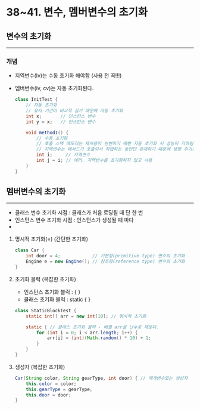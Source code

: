 # 38~41. 변수, 멤버변수의 초기화

## 변수의 초기화

---

### 개념

- 지역변수(lv)는 수동 초기화 해야함 (사용 전 꼭!!!)
- 멤버변수(iv, cv)는 자동 초기화된다.
    
    ```java
    class InitTest {
    	// 자동 초기화
    	// 유지 기간이 비교적 길기 때문에 자동 초기화
    	int x;       // 인스턴스 변수
    	int y = x;   // 인스턴스 변수
    
    	void method1() {
    		// 수동 초기화
    		// 호출 스택 메모리는 재사용이 빈번하기 매번 자동 초기화 시 성능이 저하됨
    		// 지역변수는 메서드가 호출되서 작업하는 동안만 존재하기 때문에 생명 주기가 짧음
    		int i;     // 지역변수
    		int j = i; // 에러. 지역변수를 초기화하지 않고 사용
    	}
    }
    ```
    

## 멤버변수의 초기화

---

- 클래스 변수 초기화 시점 : 클래스가 처음 로딩될 때 단 한 번
- 인스턴스 변수 초기화 시점 : 인스턴스가 생성될 때 마다
- 
1. 명시적 초기화(=) (간단한 초기화)
    
    ```java
    class Car {
    	int door = 4;            // 기본형(primitive type) 변수의 초기화
    	Engine e = new Engine(); // 참조형(reference type) 변수의 초기화
    }
    ```
    
2. 초기화 블럭 (복잡한 초기화)
    - 인스턴스 초기화 블럭 : { }
    - 클래스 초기화 블럭 : static { }
    
    ```java
    class StaticBlockTest {
    	static int[] arr = new int[10]; // 명시적 초기화
    
    	static { // 클래스 초기화 블럭 - 배열 arr을 난수로 채운다.
    		for (int i = 0; i < arr.length; i++) {
    			arr[i] = (int)(Math.random() * 10) + 1;
    		}
    	}
    }
    ```
    
3. 생성자 (복잡한 초기화)
    
    ```java
    Car(String color, String gearType, int door) { // 매개변수있는 생성자
    	this.color = color;
    	this.gearType = gearType;
    	this.door = door;
    }
    ```